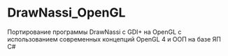 # DrawNassi_OpenGL
Портирование программы DrawNassi с GDI+ на OpenGL с использованием современных концепций OpenGL 4 и ООП на базе ЯП C#

